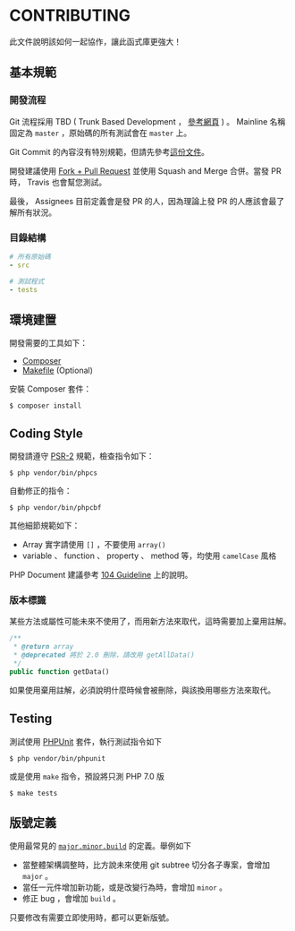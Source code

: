# CONTRIBUTING

此文件說明該如何一起協作，讓此函式庫更強大！

## 基本規範

### 開發流程

Git 流程採用 TBD ( Trunk Based Development ， [參考網頁](http://paulhammant.com/2013/04/05/what-is-trunk-based-development/) ) 。 Mainline 名稱固定為 `master` ，原始碼的所有測試會在 `master` 上。

Git Commit 的內容沒有特別規範，但請先參考[這份文件](https://blog.louie.lu/2017/03/21/%E5%A6%82%E4%BD%95%E5%AF%AB%E4%B8%80%E5%80%8B-git-commit-message/)。

開發建議使用 [Fork + Pull Request](https://git-scm.com/book/zh-tw/v2/GitHub-%E5%8F%83%E8%88%87%E4%B8%80%E5%80%8B%E5%B0%88%E6%A1%88) 並使用 Squash and Merge 合併。當發 PR 時， Travis 也會幫您測試。

最後， Assignees 目前定義會是發 PR 的人，因為理論上發 PR 的人應該會最了解所有狀況。

### 目錄結構

```yaml
# 所有原始碼
- src

# 測試程式
- tests
```

## 環境建置

開發需要的工具如下：

* [Composer][]
* [Makefile][]  (Optional)

安裝 Composer 套件：

    $ composer install

## Coding Style

開發請遵守 [PSR-2](http://www.php-fig.org/psr/psr-2/) 規範，檢查指令如下：

    $ php vendor/bin/phpcs

自動修正的指令：

    $ php vendor/bin/phpcbf

其他細節規範如下：

* Array 實字請使用 `[]` ，不要使用 `array()`
* variable 、 function 、 property 、 method 等，均使用 `camelCase` 風格 

PHP Document 建議參考 [104 Guideline][] 上的說明。

### 版本標識

某些方法或屬性可能未來不使用了，而用新方法來取代，這時需要加上棄用註解。

```php
/**
 * @return array
 * @deprecated 將於 2.0 刪除，請改用 getAllData()
 */
public function getData()
```

如果使用棄用註解，必須說明什麼時候會被刪除，與該換用哪些方法來取代。

## Testing

測試使用 [PHPUnit][] 套件，執行測試指令如下

    $ php vendor/bin/phpunit

或是使用 `make` 指令，預設將只測 PHP 7.0 版 

    $ make tests

## 版號定義

使用最常見的 [`major.minor.build`](http://www.ithome.com.tw/voice/85505) 的定義。舉例如下

* 當整體架構調整時，比方說未來使用 git subtree 切分各子專案，會增加 `major` 。
* 當任一元件增加新功能，或是改變行為時，會增加 `minor` 。
* 修正 bug ，會增加 `build` 。

只要修改有需要立即使用時，都可以更新版號。

[PHPUnit]: https://phpunit.de/
[Composer]: https://getcomposer.org/
[Makefile]: https://www.gnu.org/software/make/manual/make.html
[104 Guideline]: https://github.com/104corp/guideline-draft/blob/master/language/php/phpdoc.md
